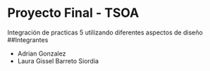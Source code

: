 # Proyecto Final - TSOA
Integración de practicas 5 utilizando diferentes aspectos de diseño
##Integrantes
* Adrian Gonzalez
* Laura Gissel Barreto Siordia
